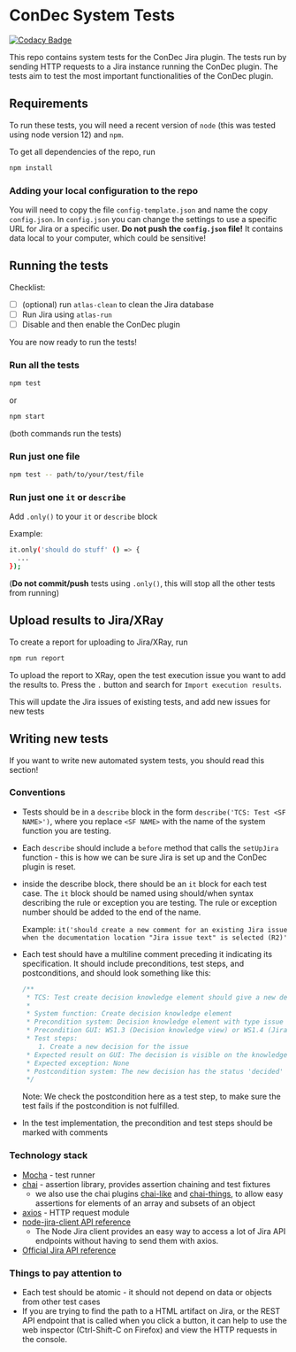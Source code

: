 # ConDec System Tests

[![Codacy Badge](https://api.codacy.com/project/badge/Grade/e2ed5ab4866a41e4b4a21e132e84152e)](https://app.codacy.com/gh/cures-hub/cures-condec-jira-system-tests?utm_source=github.com&utm_medium=referral&utm_content=cures-hub/cures-condec-jira-system-tests&utm_campaign=Badge_Grade_Settings)

This repo contains system tests for the ConDec Jira plugin. The tests run by sending HTTP requests to a Jira instance running the ConDec plugin. The tests aim to test the most important functionalities of the ConDec plugin.

## Requirements

To run these tests, you will need a recent version of `node` (this was tested using node version 12) and `npm`.

To get all dependencies of the repo, run

```bash
npm install
```

### Adding your local configuration to the repo

You will need to copy the file `config-template.json` and name the copy `config.json`. In `config.json` you can change the settings to use a specific URL for Jira or a specific user.
**Do not push the `config.json` file!** It contains data local to your computer, which could be sensitive!

## Running the tests

Checklist:

- [ ] (optional) run `atlas-clean` to clean the Jira database
- [ ] Run Jira using `atlas-run`
- [ ] Disable and then enable the ConDec plugin

You are now ready to run the tests!

### Run all the tests

```bash
npm test
```

or

```bash
npm start
```

(both commands run the tests)

### Run just one file

```bash
npm test -- path/to/your/test/file
```

### Run just one `it` or `describe`

Add `.only()` to your `it` or `describe` block

Example:

```bash
it.only('should do stuff' () => {
  ...
});
```

(**Do not commit/push** tests using `.only()`, this will stop all the other tests from running)

## Upload results to Jira/XRay

To create a report for uploading to Jira/XRay, run

```bash
npm run report
```

To upload the report to XRay, open the test execution issue you want to add the results to. Press the `.` button and search for `Import execution results`.

This will update the Jira issues of existing tests, and add new issues for new tests

## Writing new tests

If you want to write new automated system tests, you should read this section!

### Conventions

- Tests should be in a `describe` block in the form `describe('TCS: Test <SF NAME>')`, where you replace `<SF NAME>` with the name of the system function you are testing.
  
- Each `describe` should include a `before` method that calls the `setUpJira` function - this is how we can be sure Jira is set up and the ConDec plugin is reset.
  
- inside the describe block, there should be an `it` block for each test case. The `it` block should be named using should/when syntax describing the rule or exception you are testing. The rule or exception number should be added to the end of the name.

  Example:
  `it('should create a new comment for an existing Jira issue when the documentation location "Jira issue text" is selected (R2)'`

- Each test should have a multiline comment preceding it indicating its specification. It should include preconditions, test steps, and postconditions, and should look something like this:

  ```javascript
  /**
   * TCS: Test create decision knowledge element should give a new decision the status "decided" (R4)
   *
   * System function: Create decision knowledge element
   * Precondition system: Decision knowledge element with type issue exists
   * Precondition GUI: WS1.3 (Decision knowledge view) or WS1.4 (Jira issue view)
   * Test steps:
      1. Create a new decision for the issue
   * Expected result on GUI: The decision is visible on the knowledge graph. A success message is shown.
   * Expected exception: None
   * Postcondition system: The new decision has the status 'decided'
   */
  ```

  Note: We check the postcondition here as a test step, to make sure the test fails if the postcondition is not fulfilled.

- In the test implementation, the precondition and test steps should be marked with comments

### Technology stack

- [Mocha](https://mochajs.org/) - test runner
- [chai](https://www.chaijs.com/) - assertion library, provides assertion chaining and test fixtures
  - we also use the chai plugins [chai-like](https://www.chaijs.com/plugins/chai-like/) and [chai-things](https://www.chaijs.com/plugins/chai-things/), to allow easy assertions for elements of an array and subsets of an object
- [axios](https://github.com/axios/axios#axios) - HTTP request module
- [node-jira-client API reference](https://jira-node.github.io/class/src/jira.js~JiraApi.html#instance-method-doRequest)
  - The Node Jira client provides an easy way to access a lot of Jira API endpoints without having to send them with axios.
- [Official Jira API reference](https://docs.atlassian.com/software/jira/docs/api/REST/latest/)

### Things to pay attention to

- Each test should be atomic - it should not depend on data or objects from other test cases
- If you are trying to find the path to a HTML artifact on Jira, or the REST API endpoint that is called when you click a button, it can help to use the web inspector (Ctrl-Shift-C on Firefox) and view the HTTP requests in the console.
